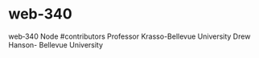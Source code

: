 # web-340
web‐340
Node
#contributors Professor Krasso-Bellevue University Drew Hanson- Bellevue University
